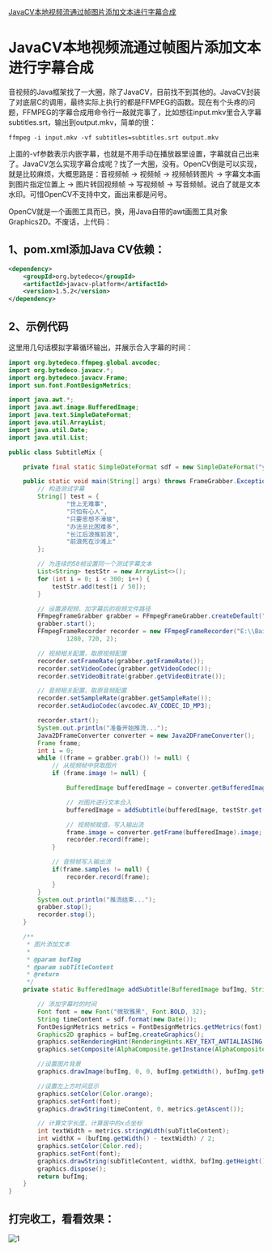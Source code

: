 [JavaCV本地视频流通过帧图片添加文本进行字幕合成](http://www.yanzuoguang.com/article/689)

# JavaCV本地视频流通过帧图片添加文本进行字幕合成

音视频的Java框架找了一大圈，除了JavaCV，目前找不到其他的。JavaCV封装了对底层C的调用，最终实际上执行的都是FFMPEG的函数。现在有个头疼的问题，FFMPEG的字幕合成用命令行一敲就完事了，比如想往input.mkv里合入字幕subtitles.srt，输出到output.mkv，简单的很：

```
ffmpeg -i input.mkv -vf subtitles=subtitles.srt output.mkv
```

上面的-vf参数表示内嵌字幕，也就是不用手动在播放器里设置，字幕就自己出来了。JavaCV怎么实现字幕合成呢？找了一大圈，没有。OpenCV倒是可以实现，就是比较麻烦，大概思路是：音视频帧 -> 视频帧 -> 视频帧转图片 -> 字幕文本画到图片指定位置上 -> 图片转回视频帧 -> 写视频帧 -> 写音频帧。说白了就是文本水印。可惜OpenCV不支持中文，画出来都是问号。

OpenCV就是一个画图工具而已，换，用Java自带的awt画图工具对象Graphics2D。不废话，上代码：

## 1、pom.xml添加Java CV依赖：

```xml
<dependency>
    <groupId>org.bytedeco</groupId>
    <artifactId>javacv-platform</artifactId>
    <version>1.5.2</version>
</dependency>
```

## 2、示例代码

这里用几句话模拟字幕循环输出，并展示合入字幕的时间：

```java
import org.bytedeco.ffmpeg.global.avcodec;
import org.bytedeco.javacv.*;
import org.bytedeco.javacv.Frame;
import sun.font.FontDesignMetrics;

import java.awt.*;
import java.awt.image.BufferedImage;
import java.text.SimpleDateFormat;
import java.util.ArrayList;
import java.util.Date;
import java.util.List;

public class SubtitleMix {

    private final static SimpleDateFormat sdf = new SimpleDateFormat("yyyy-MM-dd HH🇲🇲ss");

    public static void main(String[] args) throws FrameGrabber.Exception, FrameRecorder.Exception {
        // 构造测试字幕
        String[] test = {
                "世上无难事",
                "只怕有心人",
                "只要思想不滑坡",
                "办法总比困难多",
                "长江后浪推前浪",
                "前浪死在沙滩上"
        };

        // 为连续的50帧设置同一个测试字幕文本
        List<String> testStr = new ArrayList<>();
        for (int i = 0; i < 300; i++) {
            testStr.add(test[i / 50]);
        }

        // 设置源视频、加字幕后的视频文件路径
        FFmpegFrameGrabber grabber = FFmpegFrameGrabber.createDefault("E:\\BaiduNetdiskDownload\\testout.mkv");
        grabber.start();
        FFmpegFrameRecorder recorder = new FFmpegFrameRecorder("E:\\BaiduNetdiskDownload\\outtest.mkv",
                1280, 720, 2);

        // 视频相关配置，取原视频配置
        recorder.setFrameRate(grabber.getFrameRate());
        recorder.setVideoCodec(grabber.getVideoCodec());
        recorder.setVideoBitrate(grabber.getVideoBitrate());

        // 音频相关配置，取原音频配置
        recorder.setSampleRate(grabber.getSampleRate());
        recorder.setAudioCodec(avcodec.AV_CODEC_ID_MP3);

        recorder.start();
        System.out.println("准备开始推流...");
        Java2DFrameConverter converter = new Java2DFrameConverter();
        Frame frame;
        int i = 0;
        while ((frame = grabber.grab()) != null) {
            // 从视频帧中获取图片
            if (frame.image != null) {

                BufferedImage bufferedImage = converter.getBufferedImage(frame);

                // 对图片进行文本合入
                bufferedImage = addSubtitle(bufferedImage, testStr.get(i++ % 300));

                // 视频帧赋值，写入输出流
                frame.image = converter.getFrame(bufferedImage).image;
                recorder.record(frame);
            }

            // 音频帧写入输出流
            if(frame.samples != null) {
                recorder.record(frame);
            }
        }
        System.out.println("推流结束...");
        grabber.stop();
        recorder.stop();
    }

    /**
     * 图片添加文本
     *
     * @param bufImg
     * @param subTitleContent
     * @return
     */
    private static BufferedImage addSubtitle(BufferedImage bufImg, String subTitleContent) {

        // 添加字幕时的时间
        Font font = new Font("微软雅黑", Font.BOLD, 32);
        String timeContent = sdf.format(new Date());
        FontDesignMetrics metrics = FontDesignMetrics.getMetrics(font);
        Graphics2D graphics = bufImg.createGraphics();
        graphics.setRenderingHint(RenderingHints.KEY_TEXT_ANTIALIASING, RenderingHints.VALUE_TEXT_ANTIALIAS_ON);
        graphics.setComposite(AlphaComposite.getInstance(AlphaComposite.SRC_OVER));

        //设置图片背景
        graphics.drawImage(bufImg, 0, 0, bufImg.getWidth(), bufImg.getHeight(), null);

        //设置左上方时间显示
        graphics.setColor(Color.orange);
        graphics.setFont(font);
        graphics.drawString(timeContent, 0, metrics.getAscent());

        // 计算文字长度，计算居中的x点坐标
        int textWidth = metrics.stringWidth(subTitleContent);
        int widthX = (bufImg.getWidth() - textWidth) / 2;
        graphics.setColor(Color.red);
        graphics.setFont(font);
        graphics.drawString(subTitleContent, widthX, bufImg.getHeight() - 100);
        graphics.dispose();
        return bufImg;
    }
}
```

## 打完收工，看看效果：

![1](http://www.yanzuoguang.com/upload/2020/07/1frj51ktdgi1rrqlq5in2sd33n.png)